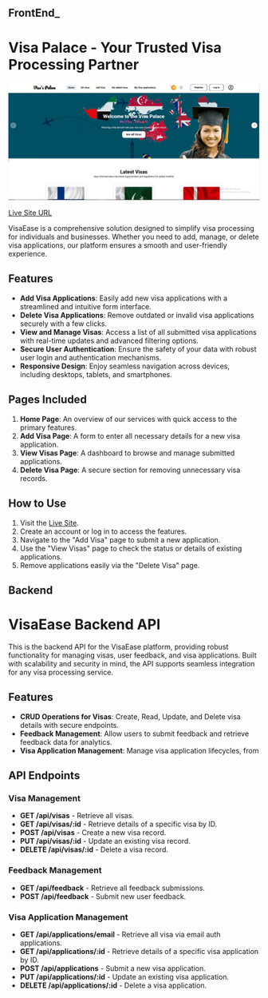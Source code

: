 ## FrontEnd_
# Visa Palace - Your Trusted Visa Processing Partner

<img src="./p4.JPG"/>

[Live Site URL](https://b-10-assignment-10.web.app/)

VisaEase is a comprehensive solution designed to simplify visa processing for individuals and businesses. Whether you need to add, manage, or delete visa applications, our platform ensures a smooth and user-friendly experience.

## Features

- **Add Visa Applications**: Easily add new visa applications with a streamlined and intuitive form interface.
- **Delete Visa Applications**: Remove outdated or invalid visa applications securely with a few clicks.
- **View and Manage Visas**: Access a list of all submitted visa applications with real-time updates and advanced filtering options.
- **Secure User Authentication**: Ensure the safety of your data with robust user login and authentication mechanisms.
- **Responsive Design**: Enjoy seamless navigation across devices, including desktops, tablets, and smartphones.

## Pages Included

1. **Home Page**: An overview of our services with quick access to the primary features.
2. **Add Visa Page**: A form to enter all necessary details for a new visa application.
3. **View Visas Page**: A dashboard to browse and manage submitted applications.
4. **Delete Visa Page**: A secure section for removing unnecessary visa records.

## How to Use

1. Visit the [Live Site](https://b-10-assignment-10.web.app/).
2. Create an account or log in to access the features.
3. Navigate to the "Add Visa" page to submit a new application.
4. Use the "View Visas" page to check the status or details of existing applications.
5. Remove applications easily via the "Delete Visa" page.


## Backend

# VisaEase Backend API

This is the backend API for the VisaEase platform, providing robust functionality for managing visas, user feedback, and visa applications. Built with scalability and security in mind, the API supports seamless integration for any visa processing service.

## Features

- **CRUD Operations for Visas**: Create, Read, Update, and Delete visa details with secure endpoints.
- **Feedback Management**: Allow users to submit feedback and retrieve feedback data for analytics.
- **Visa Application Management**: Manage visa application lifecycles, from

## API Endpoints

### Visa Management

- **GET /api/visas** - Retrieve all visas.
- **GET /api/visas/:id** - Retrieve details of a specific visa by ID.
- **POST /api/visas** - Create a new visa record.
- **PUT /api/visas/:id** - Update an existing visa record.
- **DELETE /api/visas/:id** - Delete a visa record.

### Feedback Management

- **GET /api/feedback** - Retrieve all feedback submissions.
- **POST /api/feedback** - Submit new user feedback.

### Visa Application Management

- **GET /api/applications/email** - Retrieve all visa via email auth applications.
- **GET /api/applications/:id** - Retrieve details of a specific visa application by ID.
- **POST /api/applications** - Submit a new visa application.
- **PUT /api/applications/:id** - Update an existing visa application.
- **DELETE /api/applications/:id** - Delete a visa application.
